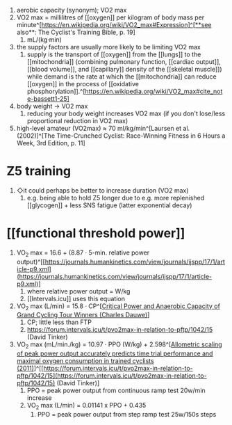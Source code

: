 1. aerobic capacity (synonym); VO2 max
2. VO2 max = millilitres of [[oxygen]] per kilogram of body mass per minute^[https://en.wikipedia.org/wiki/VO2_max#Expression]^[**see also**: The Cyclist's Training Bible, p. 19]
	1. mL/(kg·min)
3. the supply factors are usually more likely to be limiting VO2 max
	1. supply is the transport of [[oxygen]] from the [[lungs]] to the [[mitochondria]] (combining pulmonary function, [[cardiac output]], [[blood volume]], and [[capillary]] density of the [[skeletal muscle]]) while demand is the rate at which the [[mitochondria]] can reduce [[oxygen]] in the process of [[oxidative phosphorylation]].^[https://en.wikipedia.org/wiki/VO2_max#cite_note-bassett1-25]
4. body weight → VO2 max
	1. reducing your body weight increases VO2 max (if you don't lose/less proportional reduction in VO2 max)
5. high-level amateur (VO2max) ≈ 70 ml/kg/min^[Laursen et al. (2002)]^[The Time-Crunched Cyclist: Race-Winning Fitness in 6 Hours a Week, 3rd Edition, p. 11]

# Z5 training
1. ◇it could perhaps be better to increase duration (VO2 max)
	1. e.g. being able to hold Z5 longer due to e.g. more replenished [[glycogen]] + less SNS fatigue (latter exponential decay)

# [[functional threshold power]]
1. VO<sub>2</sub> max = 16.6 + (8.87 · 5-min. relative power output)^[[https://journals.humankinetics.com/view/journals/ijspp/17/1/article-p9.xml](https://journals.humankinetics.com/view/journals/ijspp/17/1/article-p9.xml)]
	1. where relative power output = W/kg
	2. [[Intervals.icu]] uses this equation
2. VO<sub>2</sub> max (L/min) = 15.8 · CP^[[Critical Power and Anaerobic Capacity of Grand Cycling Tour Winners (Charles Dauwe)](https://web.archive.org/web/20220317175936/http://www.fietsica.be/Grand_Tour_Champions.pdf)]
	1. CP; little less than FTP
	2. https://forum.intervals.icu/t/pvo2max-in-relation-to-pftp/1042/15 (David Tinker)
3. VO<sub>2</sub> max (mL/min./kg) = 10.97 · PPO (W/kg) + 2.598^[[Allometric scaling of peak power output accurately predicts time trial performance and maximal oxygen consumption in trained cyclists (2011)](https://bjsm.bmj.com/content/46/1/36.info)]^[[https://forum.intervals.icu/t/pvo2max-in-relation-to-pftp/1042/15](https://forum.intervals.icu/t/pvo2max-in-relation-to-pftp/1042/15) (David Tinker)]
	1. PPO = peak power output from continuous ramp test 20w/min increase
	2. VO<sub>2</sub> max (L/min) = 0.01141 x PPO + 0.435
		1. PPO = peak power output from step ramp test 25w/150s steps